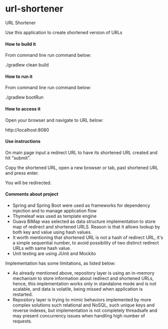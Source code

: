 # url-shortener

URL Shortener

Use this application to create shortened version of URLs

#### How to build it

From command line run command below:

./gradlew clean build

#### How to run it

From command line run command below:

./gradlew bootRun

#### How to access it

Open your browser and navigate to URL below:

http://localhost:8080

#### Use instructions

On main page input a redirect URL to have its shortened URL created and hit "submit".

Copy the shortened URL, open a new browser or tab, past shortened URL and press enter.

You will be redirected.

#### Comments about project

- Spring and Spring Boot were used as frameworks for dependency injection and to manage application flow
- Thymeleaf was used as template engine
- Guava BiMap was selected as data structure implementation to store map of redirect and shortened URLS. Reason is that it allows lookup by both key and value using hash values.
- It worth mentioning that shortened URL is not a hash of redirect URL, it's a simple sequential number, to avoid possibility of two distinct redirect URLs with same hash value.  
- Unit testing are using JUnit and Mockito 

Implementation has some limitations, as listed below:

- As already mentioned above, repository layer is using an in-memory mechanism to store information about redirect and shortened URLs, hence, this implementation works only in standalone mode and is not scalable, and data is volatile, being missed when application is restarted.
- Repository layer is trying to mimic behaviors implemented by more complex solutions such relational and NoSQL, such unique keys and reverse indexes, but implementation is not completely threadsafe and may present concurrency issues when handling high number of requests.      
